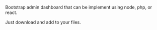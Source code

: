 Bootstrap admin dashboard that can be implement using node, php, or react. 


Just download and add to your files. 

